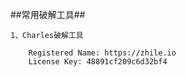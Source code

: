 ##常用破解工具##

    1、Charles破解工具

        Registered Name: https://zhile.io
        License Key: 48891cf209c6d32bf4